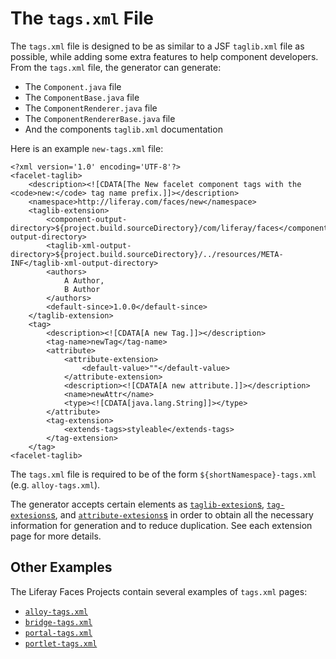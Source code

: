 # The `tags.xml` File

The `tags.xml` file is designed to be as similar to a JSF `taglib.xml` file as possible, while adding some extra features to help component developers. From the `tags.xml` file, the generator can generate:

- The `Component.java` file
- The `ComponentBase.java` file
- The `ComponentRenderer.java` file
- The `ComponentRendererBase.java` file
- And the components `taglib.xml` documentation

Here is an example `new-tags.xml` file:

```
<?xml version='1.0' encoding='UTF-8'?>
<facelet-taglib>
	<description><![CDATA[The New facelet component tags with the <code>new:</code> tag name prefix.]]></description>
	<namespace>http://liferay.com/faces/new</namespace>
	<taglib-extension>
		<component-output-directory>${project.build.sourceDirectory}/com/liferay/faces</component-output-directory>
		<taglib-xml-output-directory>${project.build.sourceDirectory}/../resources/META-INF</taglib-xml-output-directory>
		<authors>
			A Author,
			B Author
		</authors>
		<default-since>1.0.0</default-since>
	</taglib-extension>
	<tag>
		<description><![CDATA[A new Tag.]]></description>
		<tag-name>newTag</tag-name>
		<attribute>
			<attribute-extension>
				<default-value>""</default-value>
			</attribute-extension>
			<description><![CDATA[A new attribute.]]></description>
			<name>newAttr</name>
			<type><![CDATA[java.lang.String]]></type>
		</attribute>
		<tag-extension>
			<extends-tags>styleable</extends-tags>
		</tag-extension>
	</tag>
<facelet-taglib>
```

The `tags.xml` file is required to be of the form `${shortNamespace}-tags.xml` (e.g. `alloy-tags.xml`).

The generator accepts certain elements as [`taglib-extesion`s](https://github.com/stiemannkj1/liferay-faces-generator/wiki/taglib-extensions), [`tag-extesions`s](https://github.com/stiemannkj1/liferay-faces-generator/wiki/The-Tag-Element#tag-extensions), and [`attribute-extesions`s](https://github.com/stiemannkj1/liferay-faces-generator/wiki/attribute-extensions) in order to obtain all the necessary information for generation and to reduce duplication. See each extension page for more details.

## Other Examples

The Liferay Faces Projects contain several examples of `tags.xml` pages:

- [`alloy-tags.xml`](https://github.com/liferay/liferay-faces-alloy/blob/master/alloy/alloy-tags.xml)
- [`bridge-tags.xml`](https://github.com/liferay/liferay-faces-bridge-impl/blob/master/bridge-impl/bridge-tags.xml)
- [`portal-tags.xml`](https://github.com/liferay/liferay-faces-portal/blob/master/portal/portal-tags.xml)
- [`portlet-tags.xml`](https://github.com/liferay/liferay-faces-bridge-impl/blob/master/bridge-impl/portlet-tags.xml)